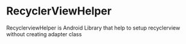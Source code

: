 # RecyclerViewHelper
RecyclerviewHelper is Android Library that help to setup recyclerview without creating adapter class

